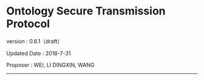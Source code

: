 # Ontology Secure Transmission Protocol

version
:   0.6.1（draft）

Updated Date
:   2018-7-31

Proposer
:   WEI, LI DINGXIN, WANG


----------


